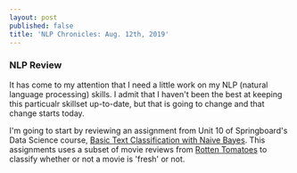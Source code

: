 ```yaml
---
layout: post
published: false
title: 'NLP Chronicles: Aug. 12th, 2019'
---
```

### NLP Review

It has come to my attention that I need a little work on my NLP (natural language processing) skills. I admit that I haven't been the best at keeping this particualr skillset up-to-date, but that is going to change and that change starts today. 

I'm going to start by reviewing an assignment from Unit 10 of Springboard's Data Science course, [Basic Text Classification with Naive Bayes](https://nbviewer.jupyter.org/github/Jearny58/Springboard-DS-Portfolio/blob/master/unit10-machine-learning/naive-bayes-predicting-movie-ratings/naive_bayes/Mini_Project_Naive_Bayes.ipynb). This assignments uses a subset of movie reviews from [Rotten Tomatoes](https://www.rottentomatoes.com/) to classify whether or not a movie is 'fresh' or not. 
